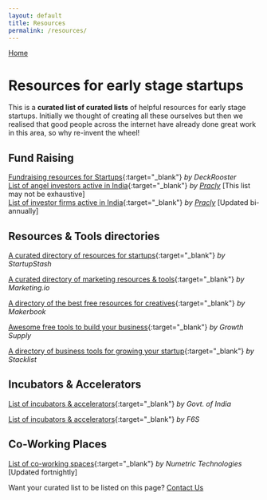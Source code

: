 ```yaml
---
layout: default
title: Resources
permalink: /resources/
---
```



[Home](/index)



# Resources for early stage startups

This is a **curated list of curated lists** of helpful resources for early stage startups. Initially we thought of creating all these ourselves but then we realised that good people across the internet have already done great work in this area, so why re-invent the wheel!

## Fund Raising

[Fundraising resources for Startups](https://www.deckrooster.com/fundraising-resources/){:target="_blank"} _by DeckRooster_  
[List of angel investors active in India](/angel-investors){:target="_blank"} _by [Pracly](/index)_ [This list may not be exhaustive]  
[List of investor firms active in India](/investor-organizations){:target="_blank"} _by [Pracly](/index)_ [Updated bi-annually]

## Resources & Tools directories

[A curated directory of resources for startups](http://startupstash.com/){:target="_blank"} _by StartupStash_

[A curated directory of marketing resources & tools](http://marketingstack.io/){:target="_blank"} _by Marketing.io_

[A directory of the best free resources for creatives](http://makerbook.net/){:target="_blank"} _by Makerbook_

[Awesome free tools to build your business](http://growth.supply/free/){:target="_blank"} _by Growth Supply_

[A directory of business tools for growing your startup](http://www.stacklist.com/){:target="_blank"} _by Stacklist_

## Incubators & Accelerators

[List of incubators & accelerators](http://www.startupindia.gov.in/uploads/pdf/List_of_Incubators.pdf){:target="_blank"} _by Govt. of India_

[List of incubators & accelerators](https://www.f6s.com/accelerators/india){:target="_blank"} _by F6S_

## Co-Working Places

[List of co-working spaces](http://www.workspot.in/){:target="_blank"} _by Numetric Technologies_ [Updated fortnightly]

Want your curated list to be listed on this page? [Contact Us](/contact)
